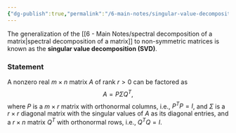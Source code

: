 ```yaml
---
{"dg-publish":true,"permalink":"/6-main-notes/singular-value-decomposition-svd/","tags":["linear_algebra","info"]}
---
```


The generalization of the [[6 - Main Notes/spectral decomposition of a matrix\|spectral decomposition of a matrix]] to non-symmetric matrices is known as the **singular value decomposition (SVD)**.
### Statement

A nonzero real $m \times n$ matrix $A$ of rank $r>0$ can be factored as
$$A=P \Sigma Q^T,$$
where $P$ is a $m \times r$ matrix with orthonormal columns, i.e., $P^TP=I$, and $\Sigma$ is a $r \times r$ diagonal matrix with the singular values of $A$ as its diagonal entries, and a $r \times n$ matrix $Q^T$ with orthonormal rows, i.e., $Q^TQ=I$.


